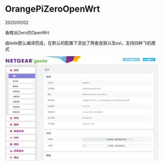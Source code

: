 # OrangePiZeroOpenWrt
2020/01/02


香橙派Zero的OpenWrt


由lede那么编译而成，在默认的配置下添加了两套皮肤以及ssl，支持四种飞机模式



![](https://github.com/Hidshad/OrangePiZeroOpenWrt/blob/master/2020-01-12_014657.png)



